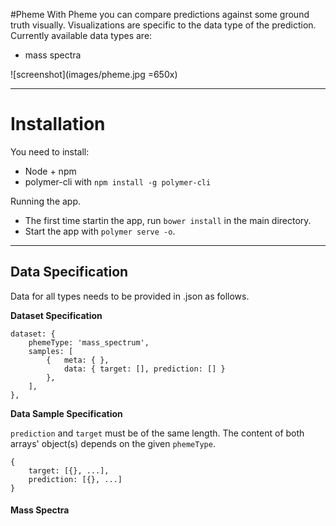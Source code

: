 #Pheme
With Pheme you can compare predictions against some ground truth visually. Visualizations are specific to the data type of the prediction. Currently available data types are:

- mass spectra


![screenshot](images/pheme.jpg =650x)

---
# Installation

You need to install:

- Node + npm
- polymer-cli with `npm install -g polymer-cli`

Running the app.

- The first time startin the app, run `bower install` in the main directory.
- Start the app with `polymer serve -o`.

---

## Data Specification
Data for all types needs to be provided in .json as follows.

**Dataset Specification**
        
        
	dataset: {
	    phemeType: 'mass_spectrum',
	    samples: [
	        {   meta: { },
	            data: { target: [], prediction: [] }
	        },
	    ],
	},


**Data Sample Specification**

 `prediction` and `target` must be of the same length. The content of both arrays' object(s) depends on the given `phemeType`.
	
	{	
		target: [{}, ...],
		prediction: [{}, ...]
	}
	

#### Mass Spectra










